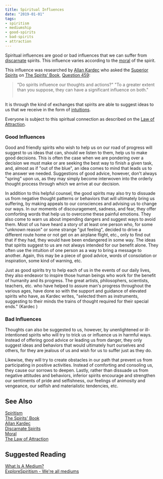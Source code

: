 ```yaml
---
title: Spiritual Influences
date: "2019-01-01"
tags:
- spiritism
- mediumship
- good-spirits
- bad-spirits
- attraction
---
```


Spiritual influences are good or bad influences that we can suffer from
[discarnate](../discarnate) spirits. This influence varies according to the
[moral](../moral) of the spirit.

This influence was researched by [Allan Kardec](/bio/allan-kardec) who asked
the [Superior Spirits](../superior-spirit) on [The Spirits'
Book](/books/spirits-book), [Question 459](/books/spirits-book/459):

> "Do spirits influence our thoughts and actions?"  "To a greater extent than
> you suppose, they can have a significant influence on both."<br><br>

It is through the kind of exchanges that spirits are able to suggest ideas to
us that we receive in the form of [intuitions](/about/intuitions). 

Everyone is subject to this spiritual connection as described on the [Law of
Attraction](/divine-laws/attraction).

### Good Influences
Good and friendly spirits who wish to help us on our road of progress will
suggest to us ideas that can, should we listen to them, help us to make good
decisions.  This is often the case when we are pondering over a decision we must
make or are seeking the best way to finish a given task, and, almost as if "out
of the blue", an idea comes to mind that leads us to the answer we needed.
Suggestions of good advice, however, don't always "spring" upon us, as they may
simply become interwoven into the orderly thought process through which we
arrive at our decision.  

In addition to this helpful counsel, the good spirits may also try to dissuade
us from negative thought patterns or behaviors that will ultimately bring us
suffering, by making appeals to our consciences and advising us to change our
ways.  In our moments of discouragement, sadness, and fear, they offer
comforting words that help us to overcome these painful emotions. They also
come to warn us about impending dangers and suggest ways to avoid them.  Most of
us have heard a story of at least one person who, for some "unknown reason" or
some strange "gut feeling", decided to drive a different route home or not get
on an airplane flight, etc., only to find out that if they had, they would have
been endangered in some way.  The ideas that spirits suggest to us are not
always intended for our benefit alone.  They often use the intuition of one
person as a way to bring a message to another.  Again, this may be a piece of
good advice, words of consolation or inspiration, some kind of warning, etc.  

Just as good spirits try to help each of us in the events of our daily lives,
they also endeavor to inspire those human beings who work for the benefit of
humanity and its progress.  The great artists, philosophers, scientists,
teachers, etc. who have helped to assure man's progress throughout the various
ages, have done so with the support and guidance of elevated spirits who have,
as Kardec writes, "selected them as instruments, suggesting to their minds the
trains of thought required for their special ends." (Kardec ) 

### Bad Influences
Thoughts can also be suggested to us, however, by unenlightened or
ill-intentioned spirits who will try to trick us or influence us in harmful
ways.  Instead of offering good advice or leading us from danger, they only
suggest ideas and behaviors that would ultimately hurt ourselves and others, for
they are jealous of us and wish for us to suffer just as they do.

Likewise, they will try to create obstacles in our path that prevent us from
participating in positive activities. Instead of comforting and consoling us,
they cause our sorrows to deepen. Lastly, rather than dissuade us from negative
attitudes and behaviors, inferior spirits encourage and strengthen our
sentiments of pride and selfishness, our feelings of animosity and vengeance,
our selfish and materialistic tendencies, etc.   

## See Also
[Spiritism](/spiritism)  
[The Spirits' Book](/books/spirits-book)  
[Allan Kardec](/bio/allan-kardec)  
[Discarnate Spirits](../discarnate)  
[Moral](../moral)  
[The Law of Attraction](/divine-laws/attraction)  

## Suggested Reading
[What Is A Medium?](http://www.sgny.org/spiritism-guide/mediumship/a-medium/)  
[ExploreSpiritism - We're all mediums](http://www.explorespiritism.com/Science_Mediumship_We're%20All_Intro.htm)  

